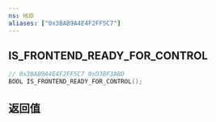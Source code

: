 ```yaml
---
ns: HUD
aliases: ["0x3BAB9A4E4F2FF5C7"]
---
```

## IS_FRONTEND_READY_FOR_CONTROL

```c
// 0x3BAB9A4E4F2FF5C7 0xD3BF3ABD
BOOL IS_FRONTEND_READY_FOR_CONTROL();
```


## 返回值
